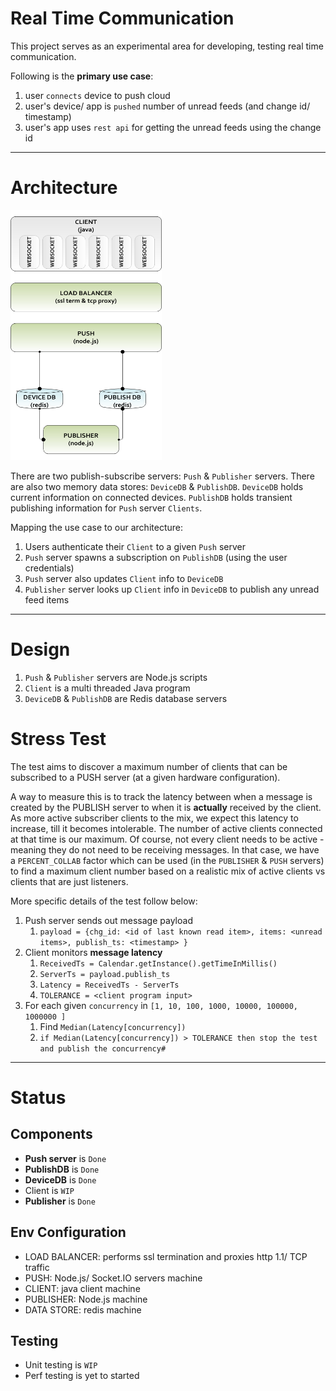 Real Time Communication
=======================
This project serves as an experimental area for developing, testing real time communication.

Following is the **primary use case**:

1. user `connects` device to push cloud
1. user's device/ app is `pushed` number of unread feeds (and change id/ timestamp)
1. user's app uses `rest api` for getting the unread feeds using the change id

----
Architecture
============

<img src="https://github.com/srohatgi/rt/raw/master/push_eval_test.png" alt="Logical Architecture" width="242" height="400" />

There are two publish-subscribe servers: `Push` & `Publisher` servers. There are also two memory data stores: `DeviceDB` & `PublishDB`. `DeviceDB` holds current information on connected devices. `PublishDB` holds transient publishing information for `Push` server `Clients`.

Mapping the use case to our architecture:

1. Users authenticate their `Client` to a given `Push` server
1. `Push` server spawns a subscription on `PublishDB` (using the user credentials)
1. `Push` server also updates `Client` info to `DeviceDB`
1. `Publisher` server looks up `Client` info in `DeviceDB` to publish any unread feed items

----
Design
======

1. `Push` & `Publisher` servers are Node.js scripts
1. `Client` is a multi threaded Java program
1. `DeviceDB` & `PublishDB` are Redis database servers

Stress Test
===========
The test aims to discover a maximum number of clients that can be subscribed to a PUSH server (at a given hardware configuration). 

A way to measure this is to track the latency between when a message is created by the PUBLISH server to when it is __actually__ received by the client. As more active subscriber clients to the mix, we expect this latency to increase, till it becomes intolerable. The number of active clients connected at that time is our maximum. Of course, not every client needs to be active - meaning they do not need to be receiving messages. In that case, we have a `PERCENT_COLLAB` factor which can be used (in the `PUBLISHER` & `PUSH` servers) to find a maximum client number based on a realistic mix of active clients vs clients that are just listeners.

More specific details of the test follow below:

1. Push server sends out message payload 
    1. `payload = {chg_id: <id of last known read item>, items: <unread items>, publish_ts: <timestamp> }`
1. Client monitors __message latency__ 
    1. `ReceivedTs = Calendar.getInstance().getTimeInMillis()`
    1. `ServerTs = payload.publish_ts`
    1. `Latency = ReceivedTs - ServerTs`
    1. `TOLERANCE = <client program input>`
1. For each given `concurrency` in `[1, 10, 100, 1000, 10000, 100000, 1000000 ]`
    1. Find `Median(Latency[concurrency])`
    1. `if Median(Latency[concurrency]) > TOLERANCE then stop the test and publish the concurrency#`
    
----
Status
======

Components
----------
* **Push server** is `Done`
* **PublishDB** is `Done`
* **DeviceDB** is `Done`
* Client is `WIP`
* **Publisher** is `Done`

Env Configuration
-----------------
* LOAD BALANCER: performs ssl termination and proxies http 1.1/ TCP traffic
* PUSH: Node.js/ Socket.IO servers machine
* CLIENT: java client machine
* PUBLISHER: Node.js machine
* DATA STORE: redis machine

Testing
-------
* Unit testing is `WIP`
* Perf testing is yet to started 